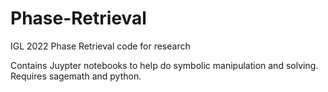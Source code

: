 # Phase-Retrieval
IGL 2022 Phase Retrieval code for research

Contains Juypter notebooks to help do symbolic manipulation and solving. Requires sagemath and python.